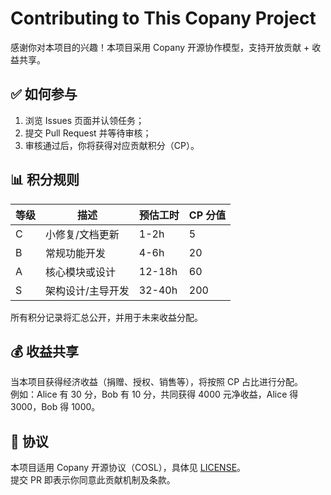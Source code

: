 # Contributing to This Copany Project

感谢你对本项目的兴趣！本项目采用 Copany 开源协作模型，支持开放贡献 + 收益共享。

## ✅ 如何参与

1. 浏览 Issues 页面并认领任务；
2. 提交 Pull Request 并等待审核；
3. 审核通过后，你将获得对应贡献积分（CP）。

## 📊 积分规则

| 等级 | 描述              | 预估工时 | CP 分值 |
| ---- | ----------------- | -------- | ------- |
| C    | 小修复/文档更新   | 1-2h     | 5       |
| B    | 常规功能开发      | 4-6h     | 20      |
| A    | 核心模块或设计    | 12-18h   | 60      |
| S    | 架构设计/主导开发 | 32-40h   | 200     |

所有积分记录将汇总公开，并用于未来收益分配。

## 💰 收益共享

当本项目获得经济收益（捐赠、授权、销售等），将按照 CP 占比进行分配。  
例如：Alice 有 30 分，Bob 有 10 分，共同获得 4000 元净收益，Alice 得 3000，Bob 得 1000。

## 📄 协议

本项目适用 Copany 开源协议（COSL），具体见 [LICENSE](./LICENSE)。  
提交 PR 即表示你同意此贡献机制及条款。
